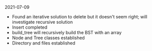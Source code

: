 2021-07-09
- Found an iterative solution to delete but it doesn't seem right; will investigate recursive solution
- Insert completed
- build_tree will recursively build the BST with an array
- Node and Tree classes established
- Directory and files established